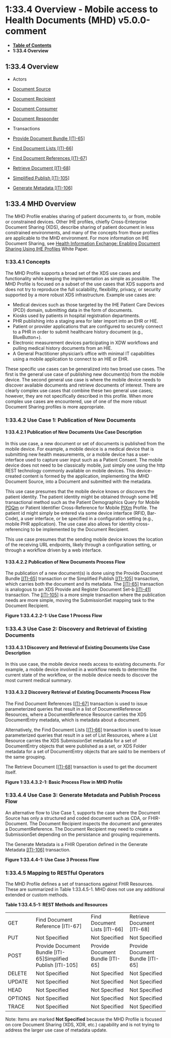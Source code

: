 # 1:33.4 Overview - Mobile access to Health Documents (MHD) v5.0.0-comment

* [**Table of Contents**](toc.md)
* **1:33.4 Overview**

## 1:33.4 Overview

* Actors 
* [Document Source](1331_actors_and_transactions.md#133111-document-source)
* [Document Recipient](1331_actors_and_transactions.md#133113-document-recipient)
* [Document Consumer](1331_actors_and_transactions.md#133112-document-consumer)
* [Document Responder](1331_actors_and_transactions.md#133114-document-responder)
 
* Transactions 
* [Provide Document Bundle [ITI-65]](ITI-65.md)
* [Find Document Lists [ITI-66]](ITI-66.md)
* [Find Document References [ITI-67]](ITI-67.md)
* [Retrieve Document [ITI-68]](ITI-68.md)
* [Simplified Publish [ITI-105]](ITI-105.md)
* [Generate Metadata [ITI-106]](ITI-106.md)
 

## 1:33.4 MHD Overview

The MHD Profile enables sharing of patient documents to, or from, mobile or constrained devices. Other IHE profiles, chiefly Cross-Enterprise Document Sharing (XDS), describe sharing of patient document in less constrained environments, and many of the concepts from those profiles are applicable to the MHD environment. For more information on IHE Document Sharing, see [Health Information Exchange: Enabling Document Sharing Using IHE Profiles](https://profiles.ihe.net/ITI/HIE-Whitepaper/index.html) White Paper.

### 1:33.4.1 Concepts

The MHD Profile supports a broad set of the XDS use cases and functionality while keeping the implementation as simple as possible. The MHD Profile is focused on a subset of the use cases that XDS supports and does not try to reproduce the full scalability, flexibility, privacy, or security supported by a more robust XDS infrastructure. Example use cases are:

* Medical devices such as those targeted by the IHE Patient Care Devices (PCD) domain, submitting data in the form of documents.
* Kiosks used by patients in hospital registration departments.
* PHR publishing into a staging area for later import into an EHR or HIE.
* Patient or provider applications that are configured to securely connect to a PHR in order to submit healthcare history document (e.g., BlueButton+).
* Electronic measurement devices participating in XDW workflows and pulling medical history documents from an HIE.
* A General Practitioner physician’s office with minimal IT capabilities using a mobile application to connect to an HIE or EHR.

These specific use cases can be generalized into two broad use cases. The first is the general use case of publishing new document(s) from the mobile device. The second general use case is where the mobile device needs to discover available documents and retrieve documents of interest. There are clearly complex use cases that combine these two general use cases; however, they are not specifically described in this profile. When more complex use cases are encountered, use of one of the more robust Document Sharing profiles is more appropriate.

### 1:33.4.2 Use Case 1: Publication of New Documents

#### 1:33.4.2.1 Publication of New Documents Use Case Description

In this use case, a new document or set of documents is published from the mobile device. For example, a mobile device is a medical device that is submitting new health measurements, or a mobile device has a user-interface used to capture user input such as a Patient Consent. The mobile device does not need to be classically mobile, just simply one using the http REST technology commonly available on mobile devices. This device-created content is formed by the application, implementing the MHD Document Source, into a Document and submitted with the metadata.

This use case presumes that the mobile device knows or discovers the patient identity. The patient identity might be obtained through some IHE transactional method such as the Patient Demographics Query for Mobile [PDQm](https://profiles.ihe.net/ITI/TF/Volume1/ch-38.html) or Patient Identifier Cross-Reference for Mobile [PIXm](https://profiles.ihe.net/ITI/TF/Volume1/ch-41.html) Profile. The patient id might simply be entered via some device interface (RFID, Bar-Code), a user interface, or be specified in a configuration setting (e.g., mobile PHR application). The use case also allows for identity cross-referencing to be implemented by the Document Recipient.

This use case presumes that the sending mobile device knows the location of the receiving URL endpoints, likely through a configuration setting, or through a workflow driven by a web interface.

#### 1:33.4.2.2 Publication of New Documents Process Flow

The publication of a new document(s) is done using the Provide Document Bundle [[ITI-65]](ITI-65.md) transaction or the Simplified Publish [[ITI-105]](ITI-105.md) transaction, which carries both the document and its metadata. The [[ITI-65]](ITI-65.md) transaction is analogous to an XDS Provide and Register Document Set-b [[ITI-41]](https://profiles.ihe.net/ITI/TF/Volume2/ITI-41.html) transaction. The [[ITI-105]](ITI-105.md) is a more simple transaction where the publication needs are more simple, moving the SubmissionSet mapping task to the Document Recipient.

**Figure 1:33.4.2.2-1: Use Case 1 Process Flow**

### 1:33.4.3 Use Case 2: Discovery and Retrieval of Existing Documents

#### 1:33.4.3.1 Discovery and Retrieval of Existing Documents Use Case Description

In this use case, the mobile device needs access to existing documents. For example, a mobile device involved in a workflow needs to determine the current state of the workflow, or the mobile device needs to discover the most current medical summary.

#### 1:33.4.3.2 Discovery Retrieval of Existing Documents Process Flow

The Find Document References [[ITI-67]](ITI-67.md) transaction is used to issue parameterized queries that result in a list of DocumentReference Resources, where a DocumentReference Resource carries the XDS DocumentEntry metadata, which is metadata about a document.

Alternatively, the Find Document Lists [[ITI-66]](ITI-66.md) transaction is used to issue parameterized queries that result in a set of List Resources, where a List Resource carries the XDS SubmissionSet metadata for a set of DocumentEntry objects that were published as a set, or XDS Folder metadata for a set of DocumentEntry objects that are said to be members of the same grouping.

The Retrieve Document [[ITI-68]](ITI-68.md) transaction is used to get the document itself.

**Figure 1:33.4.3.2-1: Basic Process Flow in MHD Profile**

### 1:33.4.4 Use Case 3: Generate Metadata and Publish Process Flow

An alternative flow to Use Case 1, supports the case where the Document Source has only a structured and coded document such as CDA, or FHIR-Document. The Document Recipient inspects the document and generates a DocumentReference. The Document Recipient may need to create a SubmissionSet depending on the persistance and grouping requirements.

The Generate Metadata is a FHIR Operation defined in the Generate Metadata [[ITI-106]](ITI-106.md) transaction.

**Figure 1:33.4.4-1: Use Case 3 Process Flow**

### 1:33.4.5 Mapping to RESTful Operators

The MHD Profile defines a set of transactions against FHIR Resources. These are summarized in Table 1:33.4.5-1. MHD does not use any additional extended or custom methods.

**Table 1:33.4.5-1: REST Methods and Resources**

| | | | |
| :--- | :--- | :--- | :--- |
| GET | Find Document Reference [ITI-67] | Find Document Lists [ITI-66] | Retrieve Document [ITI-68] |
| PUT | Not Specified | Not Specified | Not Specified |
| POST | Provide Document Bundle [ITI-65]Simplified Publish [ITI-105] | Provide Document Bundle [ITI-65] | Provide Document Bundle [ITI-65] |
| DELETE | Not Specified | Not Specified | Not Specified |
| UPDATE | Not Specified | Not Specified | Not Specified |
| HEAD | Not Specified | Not Specified | Not Specified |
| OPTIONS | Not Specified | Not Specified | Not Specified |
| TRACE | Not Specified | Not Specified | Not Specified |

Note: Items are marked **Not Specified** because the MHD Profile is focused on core Document Sharing (XDS, XDR, etc.) capability and is not trying to address the larger use case of metadata update.

